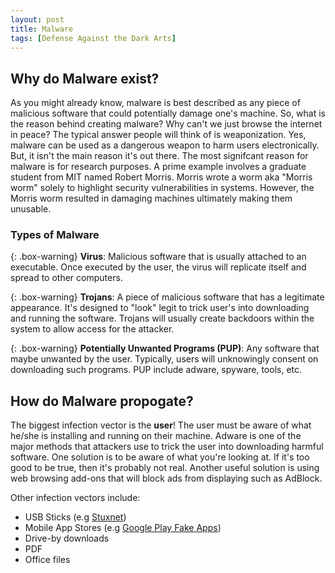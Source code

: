 ```yaml
---
layout: post
title: Malware
tags: [Defense Against the Dark Arts]
---
```


## Why do Malware exist?
As you might already know, malware is best described as any piece of malicious software that could potentially damage one's machine.
So, what is the reason behind creating malware? Why can't we just browse the internet in peace?
The typical answer people will think of is weaponization.
Yes, malware can be used as a dangerous weapon to harm users electronically.
But, it isn't the main reason it's out there.
The most signifcant reason for malware is for research purposes.
A prime example involves a graduate student from MIT named Robert Morris.
Morris wrote a worm aka "Morris worm" solely to highlight security vulnerabilities in systems.
However, the Morris worm resulted in damaging machines ultimately making them unusable. 

### Types of Malware

{: .box-warning}
**Virus**: Malicious software that is usually attached to an executable. Once executed by the user, the virus will replicate itself and spread to other computers.

{: .box-warning}
**Trojans**: A piece of malicious software that has a legitimate appearance. It's designed to "look" legit to trick user's into downloading and running the software. Trojans will usually create backdoors within the system to allow access for the attacker.

{: .box-warning}
**Potentially Unwanted Programs (PUP)**: Any software that maybe unwanted by the user. Typically, users will unknowingly consent on downloading such programs. PUP include adware, spyware, tools, etc.

## How do Malware propogate?
The biggest infection vector is the **user**!
The user must be aware of what he/she is installing and running on their machine.
Adware is one of the major methods that attackers use to trick the user into downloading harmful software.
One solution is to be aware of what you're looking at. If it's too good to be true, then it's probably not real.
Another useful solution is using web browsing add-ons that will block ads from displaying such as AdBlock.

Other infection vectors include:
- USB Sticks (e.g [Stuxnet](https://www.bbc.com/timelines/zc6fbk7))
- Mobile App Stores (e.g [Google Play Fake Apps](https://blog.avast.com/fake-apps-on-google-other-weekly-news))
- Drive-by downloads
- PDF
- Office files
